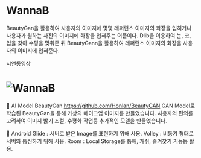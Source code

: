 # WannaB
BeautyGan을 활용하여 사용자의 이미지에 몇몇 레퍼런스 이미지의 화장을 입히거나 사용자가 원하는 사진의 이미지에 화장을 입혀주는 어플이다. Dlib을 이용하여 눈, 코, 입을 찾아 수평을 맞춰준 뒤 BeautyGann을 활용하여 레퍼런스 이미지의 화장을 사용자의 이미지에 입혀준다.

시연동영상
# ![WannaB](https://user-images.githubusercontent.com/59594036/137256111-1676fe07-9849-46d0-848d-546f2bdb952d.gif)



📜 AI Model
BeautyGan
https://github.com/Honlan/BeautyGAN
GAN Model로 학습된 BeautyGan을 통해 가상의 메이크업 이미지를 만들었습니다. 사용자의 편의를 고려하여 이미지 밝기 조절, 수평화 작업등 추가적인 모델을 만들었습니다.

📱 Android
Glide : 서버로 받은 Image를 표현하기 위해 사용.
Volley : 비동기 형태로 서버와 통신하기 위해 사용.
Room : Local Storage를 통해, 캐쉬, 즐겨찾기 기능등 활용.
